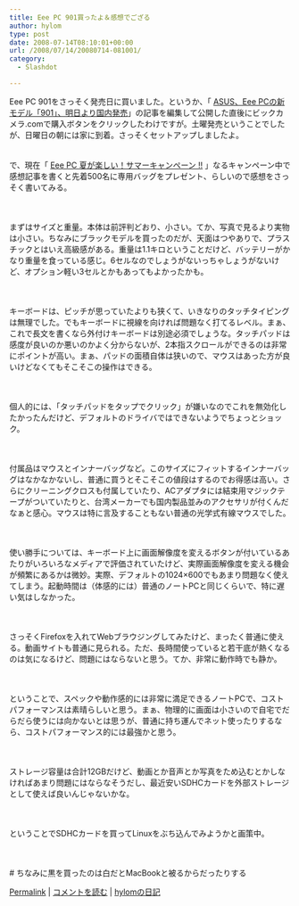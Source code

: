 ```yaml
---
title: Eee PC 901買ったよ＆感想でござる
author: hylom
type: post
date: 2008-07-14T08:10:01+00:00
url: /2008/07/14/20080714-081001/
category:
  - Slashdot

---
```

Eee PC 901をさっそく発売日に買いました。というか、「 [ASUS、Eee PCの新モデル「901」、明日より国内発売][1]」の記事を編集して公開した直後にビックカメラ.comで購入ボタンをクリックしたわけですが。土曜発売ということでしたが、日曜日の朝には家に到着。さっそくセットアップしましたよ。  
</br>   
で、現在「   [Eee PC 夏が楽しい！サマーキャンペーン !!][2] 」なるキャンペーン中で感想記事を書くと先着500名に専用バッグをプレゼント、らしいので感想をさっそく書いてみる。</br>  
</br>   
まずはサイズと重量。本体は前評判どおり、小さい。てか、写真で見るより実物は小さい。ちなみにブラックモデルを買ったのだが、天面はつやありで、プラスチックとはいえ高級感がある。重量は1.1キロということだけど、バッテリーがかなり重量を食っている感じ。6セルなのでしょうがないっちゃしょうがないけど、オプション軽い3セルとかもあってもよかったかも。</br>  
</br>   
キーボードは、ピッチが思っていたよりも狭くて、いきなりのタッチタイピングは無理でした。でもキーボードに視線を向ければ問題なく打てるレベル。まぁ、これで長文を書くなら外付けキーボードは別途必須でしょうな。タッチパッドは感度が良いのか悪いのかよく分からないが、2本指スクロールができるのは非常にポイントが高い。まぁ、パッドの面積自体は狭いので、マウスはあった方が良いけどなくてもそこそこの操作はできる。</br>  
</br>   
個人的には、「タッチパッドをタップでクリック」が嫌いなのでこれを無効化したかったんだけど、デフォルトのドライバではできないようでちょっとショック。</br>  
</br>   
付属品はマウスとインナーバッグなど。このサイズにフィットするインナーバッグはなかなかないし、普通に買うとそこそこの値段はするのでお得感は高い。さらにクリーニングクロスも付属していたり、ACアダプタには結束用マジックテープがついていたりと、台湾メーカーでも国内製品並みのアクセサリが付くんだなぁと感心。マウスは特に言及することもない普通の光学式有線マウスでした。</br>  
</br>   
使い勝手については、キーボード上に画面解像度を変えるボタンが付いているあたりがいろいろなメディアで評価されていたけど、実際画面解像度を変える機会が頻繁にあるかは微妙。実際、デフォルトの1024×600でもあまり問題なく使えてしまう。起動時間は（体感的には）普通のノートPCと同じくらいで、特に遅い気はしなかった。</br>  
</br>   
さっそくFirefoxを入れてWebブラウジングしてみたけど、まったく普通に使える。動画サイトも普通に見られる。ただ、長時間使っていると若干底が熱くなるのは気になるけど、問題にはならないと思う。てか、非常に動作時でも静か。</br>  
</br>   
ということで、スペックや動作感的には非常に満足できるノートPCで、コストパフォーマンスは素晴らしいと思う。まぁ、物理的に画面は小さいので自宅でだらだら使うには向かないとは思うが、普通に持ち運んでネット使ったりするなら、コストパフォーマンス的には最強かと思う。</br>  
</br>   
ストレージ容量は合計12GBだけど、動画とか音声とか写真をため込むとかしなければあまり問題にはならなそうだし、最近安いSDHCカードを外部ストレージとして使えば良いんじゃないかな。</br>  
</br>   
ということでSDHCカードを買ってLinuxをぶち込んでみようかと画策中。</br>  
</br>   
\# ちなみに黒を買ったのは白だとMacBookと被るからだったりする 

   [Permalink][3] |    [コメントを読む][4] |    [hylomの日記][5] 

</br>

 [1]: http://slashdot.jp/mobile/article.pl?sid=08/07/11/0532232
 [2]: http://www.asus-event.com/2008summer/epc/
 [3]: http://slashdot.jp/~hylom/journal/446029
 [4]: http://slashdot.jp/~hylom/journal/446029#acomments
 [5]: http://slashdot.jp/~hylom/journal/
